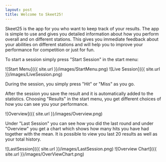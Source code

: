 ```yaml
---
layout: post
title: Welcome to Skeet25!
---
```


Skeet25 is the app for you who want to keep track of your results. The app is simple to use and gives you detailed information about how you perform overall and on different stations. This gives you immediate feedback about your abilities on 
different stations and will help you to improve your performance for competition or just for fun. 

To start a session simply press "Start Session" in the start menu: 

![Start Menu]({{ site.url }}/images/StartMenu.png)
![Live Session]({{ site.url }}/images/LiveSession.png)


During the session, you simply press "Hit" or "Miss" as you go.

After the session you save the result and it is automatically added to the statistics. Choosing "Results" in the start menu, you get different choices of how you can see you your performance.


![Overview]({{ site.url }}/images/Overview.png)

Under "Last Session" you can see how you did the last round and under "Overview" you get a chart which shows how many hits you have had together with the mean. It is possible to view you last 20 results as well as your total history.

![LastSession]({{ site.url }}/images/LastSession.png)
![Overview Chart]({{ site.url }}/images/OverViewChart.png)






